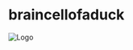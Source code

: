 # braincellofaduck

![Logo](https://upload.wikimedia.org/wikipedia/commons/e/ed/Neuron_Cell_Body.png)

